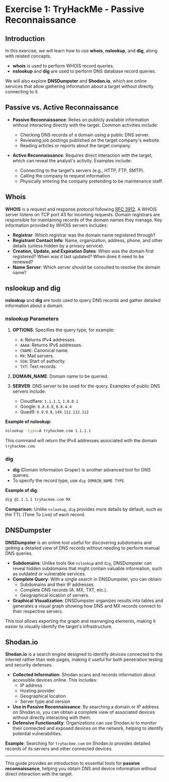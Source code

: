 
# Exercise 1: TryHackMe - Passive Reconnaissance

## Introduction

In this exercise, we will learn how to use **whois**, **nslookup**, and **dig**, along with related concepts.

- **whois** is used to perform WHOIS record queries.
- **nslookup** and **dig** are used to perform DNS database record queries.

We will also explore **DNSDumpster** and **Shodan.io**, which are online services that allow gathering information about a target without directly connecting to it.

## Passive vs. Active Reconnaissance

- **Passive Reconnaissance**: Relies on publicly available information without interacting directly with the target. Common activities include:
  - Checking DNS records of a domain using a public DNS server.
  - Reviewing job postings published on the target company's website.
  - Reading articles or reports about the target company.

- **Active Reconnaissance**: Requires direct interaction with the target, which can reveal the analyst's activity. Examples include:
  - Connecting to the target's servers (e.g., HTTP, FTP, SMTP).
  - Calling the company to request information.
  - Physically entering the company pretending to be maintenance staff.

## Whois

**WHOIS** is a request and response protocol following [RFC 3912](https://www.ietf.org/rfc/rfc3912.txt). A WHOIS server listens on TCP port 43 for incoming requests. Domain registrars are responsible for maintaining records of the domain names they manage. Key information provided by WHOIS servers includes:

  - **Registrar**: Which registrar was the domain name registered through?
  - **Registrant Contact Info**: Name, organization, address, phone, and other details (unless hidden by a privacy service).
  - **Creation, Update, and Expiration Dates**: When was the domain first registered? When was it last updated? When does it need to be renewed?
  - **Name Server**: Which server should be consulted to resolve the domain name?

## nslookup and dig

**nslookup** and **dig** are tools used to query DNS records and gather detailed information about a domain.

### nslookup Parameters

1. **OPTIONS**: Specifies the query type, for example:
   - `A`: Returns IPv4 addresses.
   - `AAAA`: Returns IPv6 addresses.
   - `CNAME`: Canonical name.
   - `MX`: Mail servers.
   - `SOA`: Start of authority.
   - `TXT`: Text records.

2. **DOMAIN_NAME**: Domain name to be queried.

3. **SERVER**: DNS server to be used for the query. Examples of public DNS servers include:
   - Cloudflare: `1.1.1.1`, `1.0.0.1`
   - Google: `8.8.8.8`, `8.8.4.4`
   - Quad9: `9.9.9.9`, `149.112.112.112`

**Example of nslookup**:
```bash
nslookup -type=A tryhackme.com 1.1.1.1
```
This command will return the IPv4 addresses associated with the domain `tryhackme.com`.

### dig

- **dig** (Domain Information Groper) is another advanced tool for DNS queries.
- To specify the record type, use `dig DOMAIN_NAME TYPE`.

**Example of dig**:
```bash
dig @1.1.1.1 tryhackme.com MX
```
**Comparison**: Unlike `nslookup`, `dig` provides more details by default, such as the TTL (Time To Live) of each record.

## DNSDumpster

**DNSDumpster** is an online tool useful for discovering subdomains and getting a detailed view of DNS records without needing to perform manual DNS queries.

- **Subdomains**: Unlike tools like `nslookup` and `dig`, DNSDumpster can reveal hidden subdomains that might contain valuable information, such as outdated or vulnerable services.
- **Complete Query**: With a single search in DNSDumpster, you can obtain:
  - Subdomains and their IP addresses.
  - Complete DNS records (A, MX, TXT, etc.).
  - Geographical location of servers.
- **Graphical Visualization**: DNSDumpster organizes results into tables and generates a visual graph showing how DNS and MX records connect to their respective servers.

This tool allows exporting the graph and rearranging elements, making it easier to visually identify the target's infrastructure.

## Shodan.io

**Shodan.io** is a search engine designed to identify devices connected to the internet rather than web pages, making it useful for both penetration testing and security defenses.

- **Collected Information**: Shodan scans and records information about accessible devices online. This includes:
  - IP address
  - Hosting provider
  - Geographical location
  - Server type and version
- **Use in Passive Reconnaissance**: By searching a domain or IP address on Shodan.io, you can obtain a complete view of associated devices without directly interacting with them.
- **Defensive Functionality**: Organizations can use Shodan.io to monitor their connected and exposed devices on the network, helping to identify potential vulnerabilities.

**Example**: Searching for `tryhackme.com` on Shodan.io provides detailed records of its servers and other connected devices.

---

This guide provides an introduction to essential tools for **passive reconnaissance**, helping you obtain DNS and device information without direct interaction with the target.
